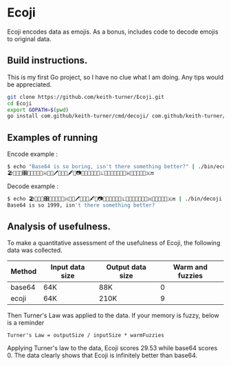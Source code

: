 # Ecoji

Ecoji encodes data as emojis.  As a bonus, includes code to decode emojis to original data. 

## Build instructions.

This is my first Go project, so I have no clue what I am doing.  Any tips would be appreciated.

```bash
git clone https://github.com/keith-turner/Ecoji.git
cd Ecoji
export GOPATH=$(pwd)
go install com.github/keith-turner/cmd/decoji/ com.github/keith-turner/cmd/ecoji/
```

## Examples of running

Encode example :

```bash
$ echo "Base64 is so boring, isn't there something better?" | ./bin/ecoji
🏖📧🎦🐆🎛📖🔭🚙💝😻🇭🕋💙🖊🥅🚥🍉🖋🎨📷💠📗🏧🌭💙🔣🇱🤙💅🔨🏧🌱💉🕎🇭🔶💡🚿🐬🔐🇽🔚
```

Decode example :

```bash
$ echo 🏖📧🎦🐆🎛📖🔭🚙💝😻🇭🕋💙🖊🥅🚥🍉🖋🎨📷💠📗🏧🌭💙🔣🇱🤙💅🔨🏧🌱💉🕎🇭🔶💡🚿🐬🔐🇽🔚 | ./bin/decoji 
Base64 is so 1999, isn't there something better?
```

## Analysis of usefulness.

To make a quantitative assessment of the usefulness of Ecoji, the following data was collected.

| Method | Input data size | Output data size | Warm and fuzzies |
|--------|-----------------|------------------|------------------|
| base64 | 64K             | 88K              |             0    |
| ecoji  | 64K             | 210K             |             9    |

Then Turner's Law was applied to the data.  If your memory is fuzzy, below is a reminder

```
Turner's Law = outputSize / inputSize * warmFuzzies
```

Applying Turner's law to the data, Ecoji scores 29.53 while base64 scores 0.  The data clearly shows that Ecoji is infinitely better than base64.


